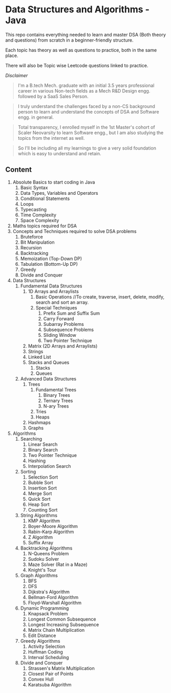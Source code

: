 # Data Structures and Algorithms - Java

This repo contains everything needed to learn and master DSA (Both theory and questions) from scratch in a beginner-friendly structure.

Each topic has theory as well as questions to practice, both in the same place.

There will also be Topic wise Leetcode questions linked to practice.

*Disclaimer*

> I'm a B.tech Mech. graduate with an initial 3.5 years professional career in various Non-tech fields as a Mech R&D Design engg. followed by a SaaS Sales Person.

> I truly understand the challenges faced by a non-CS background person to learn and understand the concepts of DSA and Software engg. in general.

>Total transparency, I enrolled myself in the 1st Master's cohort of Scaler Neovarsity to learn Software engg., but I am also studying the topics from the internet as well.

>So I'll be including all my learnings to give a very solid foundation which is easy to understand and retain. 

Content
-
1. Absolute Basics to start coding in Java
   1. Basic Syntax
   2. Data Types, Variables and Operators
   3. Conditional Statements
   4. Loops
   5. Typecasting
   6. Time Complexity
   7. Space Complexity
2. Maths topics required for DSA
3. Concepts and Techniques required to solve DSA problems
   1. Bruteforce
   2. Bit Manipulation
   3. Recursion
   4. Backtracking
   5. Memoization (Top-Down DP)
   6. Tabulation (Bottom-Up DP)
   7. Greedy
   8. Divide and Conquer
4. Data Structures
   1. Fundamental Data Structures
      1. 1D Arrays and Arraylists
         1. Basic Operations //To create, traverse, insert, delete, modify, search and sort an array.
         2. Special Techniques
            1. Prefix Sum and Suffix Sum
            2. Carry Forward
            3. Subarray Problems
            4. Subsequence Problems
            5. Sliding Window
            6. Two Pointer Technique
      2. Matrix (2D Arrays and Arraylists)
      3. Strings
      4. Linked List
      5. Stacks and Queues
         1. Stacks
         2. Queues
   2. Advanced Data Structures
      1. Trees
         1. Fundamental Trees
            1. Binary Trees
            2. Ternary Trees
            3. N-ary Trees
         2. Tries
         3. Heaps
      2. Hashmaps
      3. Graphs
5. Algorithms
   1. Searching
      1. Linear Search
      2. Binary Search
      3. Two Pointer Technique
      4. Hashing
      5. Interpolation Search
   2. Sorting 
      1. Selection Sort
      2. Bubble Sort
      3. Insertion Sort
      4. Merge Sort
      5. Quick Sort
      6. Heap Sort
      7. Counting Sort
   3. String Algorithms
      1. KMP Algorithm
      2. Boyer-Moore Algorithm
      3. Rabin-Karp Algorithm
      4. Z Algorithm
      5. Suffix Array
   4. Backtracking Algorithms
      1. N-Queens Problem
      2. Sudoku Solver
      3. Maze Solver (Rat in a Maze)
      4. Knight's Tour
   5. Graph Algorithms 
      1. BFS
      2. DFS
      3. Dijkstra's Algorithm
      4. Bellman-Ford Algorithm
      5. Floyd-Warshall Algorithm
   6. Dynamic Programming 
      1. Knapsack Problem
      2. Longest Common Subsequence
      3. Longest Increasing Subsequence
      4. Matrix Chain Multiplication
      5. Edit Distance
   7. Greedy Algorithms 
      1. Activity Selection
      2. Huffman Coding
      3. Interval Scheduling
   8. Divide and Conquer
      1. Strassen's Matrix Multiplication
      2. Closest Pair of Points
      3. Convex Hull
      4. Karatsuba Algorithm